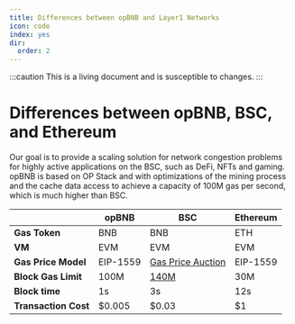```yaml
---
title: Differences between opBNB and Layer1 Networks
icon: code
index: yes
dir:
  order: 2
---
```

:::caution 
This is a living document and is susceptible to changes. 
:::

# Differences between opBNB, BSC, and Ethereum

Our goal is to provide a scaling solution for network congestion problems for highly active applications on the BSC, such as DeFi, NFTs and gaming. opBNB is based on OP Stack and with optimizations of the mining process and the cache data access to achieve a capacity of 100M gas per second, which is much higher than BSC. 

|                      | **opBNB** | **BSC**                                             | **Ethereum** |
| -------------------- | --------- | --------------------------------------------------- | ------------ |
| **Gas Token**        | BNB       | BNB                                                 | ETH          |
| **VM**               | EVM       | EVM                                                 | EVM          |
| **Gas Price Model**  | EIP-1559  | [Gas Price Auction](https://bscscan.com/gastracker) | EIP-1559     |
| **Block Gas Limit**  | 100M      | [140M](https://www.bscscan.com/chart/gaslimit)      | 30M          |
| **Block time**       | 1s        | 3s                                                  | 12s          |
| **Transaction Cost** | $0.005    | $0.03                                               | $1           |



